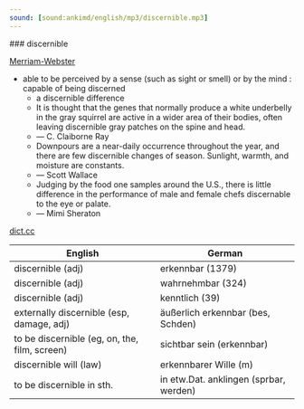 ```yaml
---
sound: [sound:ankimd/english/mp3/discernible.mp3]
---
```


\### discernible

[Merriam-Webster](https://www.merriam-webster.com/dictionary/discernible)

- able to be perceived by a sense (such as sight or smell) or by the mind : capable of being discerned
    - a discernible difference
    - It is thought that the genes that normally produce a white underbelly in the gray squirrel are active in a wider area of their bodies, often leaving discernible gray patches on the spine and head.
    - — C. Claiborne Ray
    - Downpours are a near-daily occurrence throughout the year, and there are few discernible changes of season. Sunlight, warmth, and moisture are constants.
    - — Scott Wallace
    - Judging by the food one samples around the U.S., there is little difference in the performance of male and female chefs discernable to the eye or palate.
    - — Mimi Sheraton

[dict.cc](https://www.dict.cc/discernible)

| English        | German       |
| -------------- | ------------ |
| discernible (adj) | erkennbar (1379) |
| discernible (adj) | wahrnehmbar (324) |
| discernible (adj) | kenntlich (39) |
| externally discernible (esp, damage, adj) | äußerlich erkennbar (bes, Schden) |
| to be discernible (eg, on, the, film, screen) | sichtbar sein (erkennbar) |
| discernible will (law) | erkennbarer Wille (m) |
| to be discernible in sth. | in etw.Dat. anklingen (sprbar, werden) |
